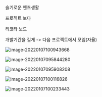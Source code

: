 슬기로운 엔츠생활

프로젝트 보다

리코타 보드



개발기간을 길게 -> 다음 프로젝트에서 모임(자율)



![image-20220107100943668](/Users/euijinpang/00_TIL/01_project/1107_좋은서비스프로젝트.assets/image-20220107100943668.png)

![image-20220107095844280](/Users/euijinpang/00_TIL/01_project/1107_좋은서비스프로젝트.assets/image-20220107095844280.png)

![image-20220107095908208](/Users/euijinpang/00_TIL/01_project/1107_좋은서비스프로젝트.assets/image-20220107095908208.png)

![image-20220107100116826](/Users/euijinpang/00_TIL/01_project/1107_좋은서비스프로젝트.assets/image-20220107100116826.png)

![image-20220107100233443](/Users/euijinpang/00_TIL/01_project/1107_좋은서비스프로젝트.assets/image-20220107100233443.png)
